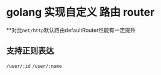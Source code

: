 # golang 实现自定义 路由 router

**对比`net/http`默认路由defaultRouter性能有一定提升

## 支持正则表达  
`/user/:id`
`/user/:name`